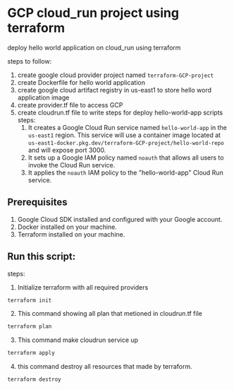 # GCP cloud_run project using terraform

deploy hello world application on cloud_run using terraform

steps to follow:
1. create google cloud provider project named `terraform-GCP-project`
2. create Dockerfile for hello world application
3. create google cloud artifact registry in us-east1 to store hello word application image
4. create provider.tf file to access GCP
5. create cloudrun.tf file to write steps for deploy hello-world-app
    scripts steps:
    1. It creates a Google Cloud Run service named `hello-world-app` in the `us-east1` region. This service will use a container image located at `us-east1-docker.pkg.dev/terraform-GCP-project/hello-world-repo` and will expose port 3000.           
    2. It sets up a Google IAM policy named `noauth` that allows all users to invoke the Cloud Run service.
    3. It applies the `noauth` IAM policy to the "hello-world-app" Cloud Run service.

## Prerequisites

1. Google Cloud SDK installed and configured with your Google account.
2. Docker installed on your machine.
3. Terraform installed on your machine.

## Run this script:

   steps:
   1. Initialize terraform with all required providers
   ```bash
   terraform init
   ```
   2. This command showing all plan that metioned in cloudrun.tf file
   ```bash
   terraform plan
   ```
   3. This command make cloudrun service up
   ```bash
   terraform apply
   ```
   4. this command destroy all resources that made by terraform.
   ```bash
   terraform destroy
   ```
